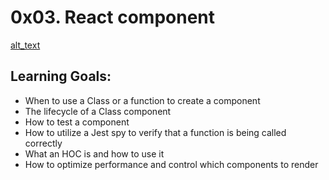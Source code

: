 # 0x03. React component
[alt_text](https://s3.amazonaws.com/alx-intranet.hbtn.io/uploads/medias/2019/12/7953d594b3ffc14201f5.jpeg?X-Amz-Algorithm=AWS4-HMAC-SHA256&X-Amz-Credential=AKIARDDGGGOUSBVO6H7D%2F20220719%2Fus-east-1%2Fs3%2Faws4_request&X-Amz-Date=20220719T061330Z&X-Amz-Expires=86400&X-Amz-SignedHeaders=host&X-Amz-Signature=84feca86f3a86964bb86b3c8b09d2e7f2bb7618d6dcd10fc5fc3f32b1f3969ba)
## Learning Goals:

- When to use a Class or a function to create a component
- The lifecycle of a Class component
- How to test a component
- How to utilize a Jest spy to verify that a function is being called correctly
- What an HOC is and how to use it
- How to optimize performance and control which components to render
